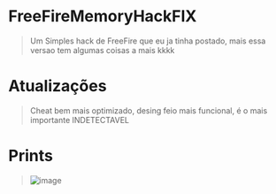 # FreeFireMemoryHackFIX
> Um Simples hack de FreeFire que eu ja tinha postado, mais essa versao tem algumas coisas a mais kkkk
# Atualizações
> Cheat bem mais optimizado, desing feio mais funcional, é o mais importante INDETECTAVEL
# Prints
> ![image](https://user-images.githubusercontent.com/83485103/180634597-518fedba-8d8d-44e2-bb69-15095abba22c.png)
